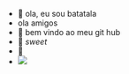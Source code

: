 - 👋 ola, eu sou batatala
- ola amigos
- 👀 bem vindo ao meu git hub
- 🌱 *sweet*
- 💢
- <img src = "https://br.pinterest.com/pin/498070040031605673/">
